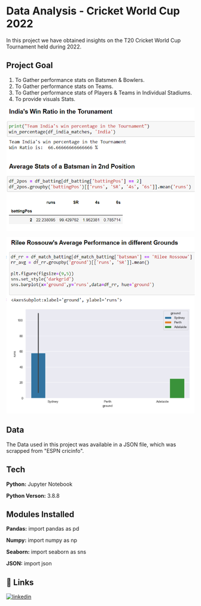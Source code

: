 
# Data Analysis - Cricket World Cup 2022 

In this project we have obtained insights on the T20 Cricket World Cup Tournament held during 2022.

## Project Goal

1) To Gather performance stats on Batsmen & Bowlers.
2) To Gather performance stats on Teams.
3) To Gather performance stats of Players & Teams in Individual Stadiums.
4) To provide visuals Stats.

![Alt text](https://github.com/AbishuaPaulSam/Cricket-World-Cup-Data-Analysis/blob/main/Insights1.png)


![Alt text](https://github.com/AbishuaPaulSam/Cricket-World-Cup-Data-Analysis/blob/main/Players'%20Avg%20perfromance%20in%20each%20ground.png)


## Data


The Data used in this project was available in a JSON file, which was scrapped from "ESPN cricinfo".
## Tech 

**Python:** Jupyter Notebook

**Python Verson:** 3.8.8


## Modules Installed
**Pandas:** import pandas as pd

**Numpy:** import numpy as np

**Seaborn:** import seaborn as sns

**JSON:** import json


 


## 🔗 Links

[![linkedin](https://img.shields.io/badge/linkedin-0A66C2?style=for-the-badge&logo=linkedin&logoColor=white)](https://www.linkedin.com/in/abishua-paul-sam-38480a161/)
